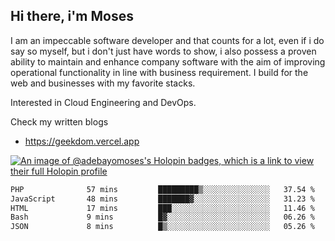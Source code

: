 ## Hi there, i'm Moses

I am an impeccable software developer and that counts for a lot, even if i do say so myself, but i don't just have words to show, i also possess a proven ability to maintain and enhance company software with the aim of improving operational functionality in line with business requirement. I build for the web and businesses with my favorite stacks.

Interested in Cloud Engineering and DevOps.

Check my written blogs
- https://geekdom.vercel.app

[![An image of @adebayomoses's Holopin badges, which is a link to view their full Holopin profile](https://holopin.me/adebayomoses)](https://holopin.io/@adebayomoses)

<!--START_SECTION:waka-->

```txt
PHP              57 mins         █████████▒░░░░░░░░░░░░░░░   37.54 %
JavaScript       48 mins         ███████▓░░░░░░░░░░░░░░░░░   31.23 %
HTML             17 mins         ███░░░░░░░░░░░░░░░░░░░░░░   11.46 %
Bash             9 mins          █▓░░░░░░░░░░░░░░░░░░░░░░░   06.26 %
JSON             8 mins          █▒░░░░░░░░░░░░░░░░░░░░░░░   05.26 %
```

<!--END_SECTION:waka-->
